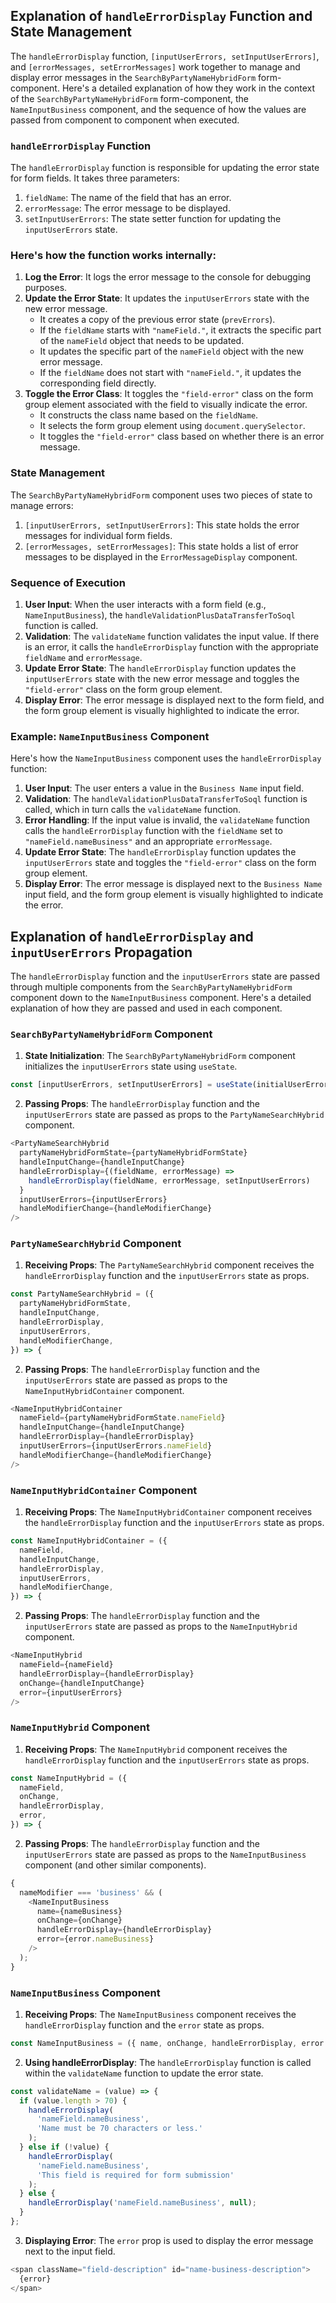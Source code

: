 ## Explanation of `handleErrorDisplay` Function and State Management

The `handleErrorDisplay` function, `[inputUserErrors, setInputUserErrors]`, and `[errorMessages, setErrorMessages]` work together to manage and display error messages in the `SearchByPartyNameHybridForm` form-component. Here's a detailed explanation of how they work in the context of the `SearchByPartyNameHybridForm` form-component, the `NameInputBusiness` component, and the sequence of how the values are passed from component to component when executed.

### `handleErrorDisplay` Function

The `handleErrorDisplay` function is responsible for updating the error state for form fields. It takes three parameters:

1. `fieldName`: The name of the field that has an error.
2. `errorMessage`: The error message to be displayed.
3. `setInputUserErrors`: The state setter function for updating the `inputUserErrors` state.

### Here's how the function works internally:

1. **Log the Error**: It logs the error message to the console for debugging purposes.
2. **Update the Error State**: It updates the `inputUserErrors` state with the new error message.
   - It creates a copy of the previous error state (`prevErrors`).
   - If the `fieldName` starts with `"nameField."`, it extracts the specific part of the `nameField` object that needs to be updated.
   - It updates the specific part of the `nameField` object with the new error message.
   - If the `fieldName` does not start with `"nameField."`, it updates the corresponding field directly.
3. **Toggle the Error Class**: It toggles the `"field-error"` class on the form group element associated with the field to visually indicate the error.
   - It constructs the class name based on the `fieldName`.
   - It selects the form group element using `document.querySelector`.
   - It toggles the `"field-error"` class based on whether there is an error message.

### State Management

The `SearchByPartyNameHybridForm` component uses two pieces of state to manage errors:

1. `[inputUserErrors, setInputUserErrors]`: This state holds the error messages for individual form fields.
2. `[errorMessages, setErrorMessages]`: This state holds a list of error messages to be displayed in the `ErrorMessageDisplay` component.

### Sequence of Execution

1. **User Input**: When the user interacts with a form field (e.g., `NameInputBusiness`), the `handleValidationPlusDataTransferToSoql` function is called.
2. **Validation**: The `validateName` function validates the input value. If there is an error, it calls the `handleErrorDisplay` function with the appropriate `fieldName` and `errorMessage`.
3. **Update Error State**: The `handleErrorDisplay` function updates the `inputUserErrors` state with the new error message and toggles the `"field-error"` class on the form group element.
4. **Display Error**: The error message is displayed next to the form field, and the form group element is visually highlighted to indicate the error.

### Example: `NameInputBusiness` Component

Here's how the `NameInputBusiness` component uses the `handleErrorDisplay` function:

1. **User Input**: The user enters a value in the `Business Name` input field.
2. **Validation**: The `handleValidationPlusDataTransferToSoql` function is called, which in turn calls the `validateName` function.
3. **Error Handling**: If the input value is invalid, the `validateName` function calls the `handleErrorDisplay` function with the `fieldName` set to `"nameField.nameBusiness"` and an appropriate `errorMessage`.
4. **Update Error State**: The `handleErrorDisplay` function updates the `inputUserErrors` state and toggles the `"field-error"` class on the form group element.
5. **Display Error**: The error message is displayed next to the `Business Name` input field, and the form group element is visually highlighted to indicate the error.

## Explanation of `handleErrorDisplay` and `inputUserErrors` Propagation

The `handleErrorDisplay` function and the `inputUserErrors` state are passed through multiple components from the `SearchByPartyNameHybridForm` component down to the `NameInputBusiness` component. Here's a detailed explanation of how they are passed and used in each component.

### `SearchByPartyNameHybridForm` Component

1. **State Initialization**: The `SearchByPartyNameHybridForm` component initializes the `inputUserErrors` state using `useState`.

```javascript
const [inputUserErrors, setInputUserErrors] = useState(initialUserErrors);
```

2. **Passing Props**: The `handleErrorDisplay` function and the `inputUserErrors` state are passed as props to the `PartyNameSearchHybrid` component.

```javascript
<PartyNameSearchHybrid
  partyNameHybridFormState={partyNameHybridFormState}
  handleInputChange={handleInputChange}
  handleErrorDisplay={(fieldName, errorMessage) =>
    handleErrorDisplay(fieldName, errorMessage, setInputUserErrors)
  }
  inputUserErrors={inputUserErrors}
  handleModifierChange={handleModifierChange}
/>
```

### `PartyNameSearchHybrid` Component

1. **Receiving Props**: The `PartyNameSearchHybrid` component receives the `handleErrorDisplay` function and the `inputUserErrors` state as props.

```javascript
const PartyNameSearchHybrid = ({
  partyNameHybridFormState,
  handleInputChange,
  handleErrorDisplay,
  inputUserErrors,
  handleModifierChange,
}) => {
```

2. **Passing Props**: The `handleErrorDisplay` function and the `inputUserErrors` state are passed as props to the `NameInputHybridContainer` component.

```javascript
<NameInputHybridContainer
  nameField={partyNameHybridFormState.nameField}
  handleInputChange={handleInputChange}
  handleErrorDisplay={handleErrorDisplay}
  inputUserErrors={inputUserErrors.nameField}
  handleModifierChange={handleModifierChange}
/>
```

### `NameInputHybridContainer` Component

1. **Receiving Props**: The `NameInputHybridContainer` component receives the `handleErrorDisplay` function and the `inputUserErrors` state as props.

```javascript
const NameInputHybridContainer = ({
  nameField,
  handleInputChange,
  handleErrorDisplay,
  inputUserErrors,
  handleModifierChange,
}) => {
```

2. **Passing Props**: The `handleErrorDisplay` function and the `inputUserErrors` state are passed as props to the `NameInputHybrid` component.

```javascript
<NameInputHybrid
  nameField={nameField}
  handleErrorDisplay={handleErrorDisplay}
  onChange={handleInputChange}
  error={inputUserErrors}
/>
```

### `NameInputHybrid` Component

1. **Receiving Props**: The `NameInputHybrid` component receives the `handleErrorDisplay` function and the `inputUserErrors` state as props.

```javascript
const NameInputHybrid = ({
  nameField,
  onChange,
  handleErrorDisplay,
  error,
}) => {
```

2. **Passing Props**: The `handleErrorDisplay` function and the `inputUserErrors` state are passed as props to the `NameInputBusiness` component (and other similar components).

```javascript
{
  nameModifier === 'business' && (
    <NameInputBusiness
      name={nameBusiness}
      onChange={onChange}
      handleErrorDisplay={handleErrorDisplay}
      error={error.nameBusiness}
    />
  );
}
```

### `NameInputBusiness` Component

1. **Receiving Props**: The `NameInputBusiness` component receives the `handleErrorDisplay` function and the `error` state as props.

```javascript
const NameInputBusiness = ({ name, onChange, handleErrorDisplay, error }) => {
```

2. **Using handleErrorDisplay**: The `handleErrorDisplay` function is called within the `validateName` function to update the error state.

```javascript
const validateName = (value) => {
  if (value.length > 70) {
    handleErrorDisplay(
      'nameField.nameBusiness',
      'Name must be 70 characters or less.'
    );
  } else if (!value) {
    handleErrorDisplay(
      'nameField.nameBusiness',
      'This field is required for form submission'
    );
  } else {
    handleErrorDisplay('nameField.nameBusiness', null);
  }
};
```

3. **Displaying Error**: The `error` prop is used to display the error message next to the input field.

```javascript
<span className="field-description" id="name-business-description">
  {error}
</span>
```
